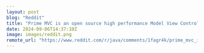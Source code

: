 ```yaml
---
layout: post
blog: "Reddit"
title: "Prime MVC is an open source high performance Model View Controller framework built in Java."
date: 2024-09-06T14:37:10Z
image: images/reddit.png
remote_url: "https://www.reddit.com/r/java/comments/1fagr4k/prime_mvc_is_an_open_source_high_performance/"
---
```

